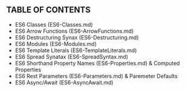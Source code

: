 ## TABLE OF CONTENTS

- ES6 Classes                       (ES6-Classes.md)
- ES6 Arrow Functions               (ES6-ArrowFunctions.md)
- ES6 Destructuring Synax           (ES6-Destructuring.md)
- ES6 Modules                       (ES6-Modules.md)
- ES6 Template Literals             (ES6-TemplateLiterals.md)
- ES6 Spread Synatax                (ES6-SpreadSyntax.md)
- ES6 Shorthand Property Names      (ES6-Properties.md)
  & Computed Properties
- ES6 Rest Parameters               (ES6-Parameters.md)
  & Paremeter Defaults      
- ES6 Async/Await                   (ES6-AsyncAwait.md)